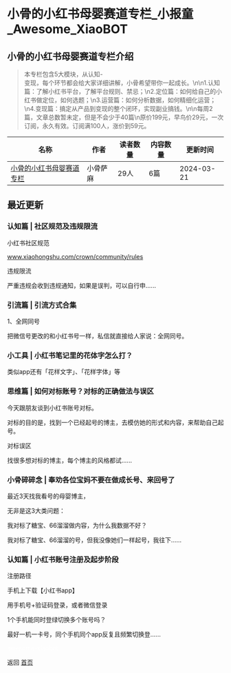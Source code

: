 # 小骨的小红书母婴赛道专栏_小报童_Awesome_XiaoBOT

## 小骨的小红书母婴赛道专栏介绍
> 本专栏包含5大模块，从认知-  
变现，每个环节都会给大家详细讲解，小骨希望带你一起成长。\n\n1.认知篇：了解小红书平台，了解平台规则、禁忌；\n2.定位篇：如何给自己的小红书做定位，如何选题；\n3.运营篇：如何分析数据，如何精细化运营；\n4.变现篇：搞定从产品到变现的整个闭环，实现副业搞钱。\n\n每周2篇，文章总数暂未定，但是不会少于40篇\n原价199元，早鸟价29元，一次订阅，永久有效。订阅满100人，涨价到59元。  
  


|名称|作者|读者数量|内容数量|更新时间|
|---|---|---|---|---|
|[小骨的小红书母婴赛道专栏](https://xiaobot.net/p/xhsmy?refer=0b133df9-27dc-423b-8101-639049001c13)|小骨萨麻|29人|6篇|2024-03-21|

## 最近更新
### 认知篇 | 社区规范及违规限流

小红书社区规范

www.xiaohongshu.com/crown/community/rules

违规限流

严重违规会收到违规通知，如果是误判，可以自行申......

### 引流篇 | 引流方式合集

1、全网同号

把微信号更改的和小红书号一样，私信就直接给人家说：全网同号。

### 小工具 | 小红书笔记里的花体字怎么打？

类似app还有「花样文字」、「花样字体」等

### 思维篇 | 如何对标账号？对标的正确做法与误区

今天跟朋友谈到小红书账号对标。

对标的目的是，找到一个已经起号的博主，去模仿她的形式和内容，来帮助自己起号。

对标误区

找很多想对标的博主，每个博主的风格都试......

### 小骨碎碎念 | 奉劝各位宝妈不要在做成长号、来回号了

最近3天找我看号的母婴博主，

无非是这3大类问题：

我对标了糖宝、66溜溜做内容，为什么我数据不好？

我对标了糖宝、66溜溜的号，但我没像她们一样起号，我往下......

### 认知篇 | 小红书账号注册及起步阶段

注册路径

手机上下载【小红书app】

用手机号+验证码登录，或者微信登录

1个手机能同时登绿切换多个账号吗？

最好一机一卡号，同个手机同个app反复且频繁切换登......


<a href="https://github.com/Reno9527/awesome-xiaobot" style="color: white; text-decoration: none;">awesome-xiaobot</a>

返回 [首页](../README.md)
